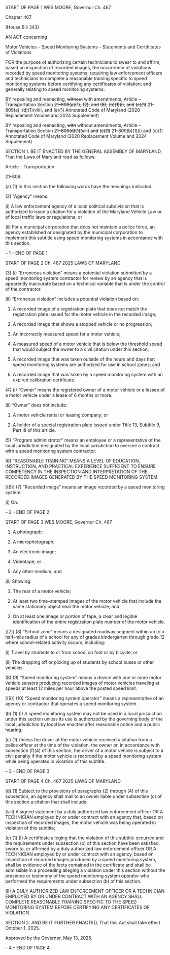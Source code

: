 START OF PAGE 1
WES MOORE, Governor Ch. 467

Chapter 467

(House Bill 343)

AN ACT concerning

Motor Vehicles – Speed Monitoring Systems – Statements and Certificates of
Violations

FOR the purpose of authorizing certain technicians to swear to and affirm, based on
inspection of recorded images, the occurrence of violations recorded by speed
monitoring systems; requiring law enforcement officers and technicians to complete
a reasonable training specific to speed monitoring systems before certifying any
certificates of violation; and generally relating to speed monitoring systems.

BY repealing and reenacting, ~~without~~ with amendments,
Article – Transportation
Section ~~21–809(a)(1),~~ ~~(2),~~ ~~and~~ ~~(8),~~ ~~(b)(1)(i),~~ ~~and~~ ~~(c)(1)~~ 21–809(a), (d)(1)(viii), and (e)(1)
Annotated Code of Maryland
(2020 Replacement Volume and 2024 Supplement)

BY repealing and reenacting, ~~with~~ without amendments,
Article – Transportation
Section ~~21–809(d)(1)(viii)~~ ~~and~~ ~~(e)(1)~~ 21–809(b)(1)(i) and (c)(1)
Annotated Code of Maryland
(2020 Replacement Volume and 2024 Supplement)

SECTION 1. BE IT ENACTED BY THE GENERAL ASSEMBLY OF MARYLAND,
That the Laws of Maryland read as follows:

Article – Transportation

21–809.

(a) (1) In this section the following words have the meanings indicated.

(2) “Agency” means:

(i) A law enforcement agency of a local political subdivision that is
authorized to issue a citation for a violation of the Maryland Vehicle Law or of local traffic
laws or regulations; or

(ii) For a municipal corporation that does not maintain a police force,
an agency established or designated by the municipal corporation to implement this
subtitle using speed monitoring systems in accordance with this section.

– 1 –
END OF PAGE 1

START OF PAGE 2
Ch. 467 2025 LAWS OF MARYLAND

(3) (i) “Erroneous violation” means a potential violation submitted by a
speed monitoring system contractor for review by an agency that is apparently inaccurate
based on a technical variable that is under the control of the contractor.

(ii) “Erroneous violation” includes a potential violation based on:

1. A recorded image of a registration plate that does not
match the registration plate issued for the motor vehicle in the recorded image;

2. A recorded image that shows a stopped vehicle or no
progression;

3. An incorrectly measured speed for a motor vehicle;

4. A measured speed of a motor vehicle that is below the
threshold speed that would subject the owner to a civil citation under this section;

5. A recorded image that was taken outside of the hours and
days that speed monitoring systems are authorized for use in school zones; and

6. A recorded image that was taken by a speed monitoring
system with an expired calibration certificate.

(4) (i) “Owner” means the registered owner of a motor vehicle or a
lessee of a motor vehicle under a lease of 6 months or more.

(ii) “Owner” does not include:

1. A motor vehicle rental or leasing company; or

2. A holder of a special registration plate issued under Title
13, Subtitle 9, Part III of this article.

(5) “Program administrator” means an employee or a representative of the
local jurisdiction designated by the local jurisdiction to oversee a contract with a speed
monitoring system contractor.

(6) “REASONABLE TRAINING” MEANS A LEVEL OF EDUCATION,
INSTRUCTION, AND PRACTICAL EXPERIENCE SUFFICIENT TO ENSURE COMPETENCY
IN THE INSPECTION AND INTERPRETATION OF THE RECORDED IMAGES GENERATED
BY THE SPEED MONITORING SYSTEM.

[(6)] (7) “Recorded image” means an image recorded by a speed
monitoring system:

(i) On:

– 2 –
END OF PAGE 2

START OF PAGE 3
WES MOORE, Governor Ch. 467

1. A photograph;

2. A microphotograph;

3. An electronic image;

4. Videotape; or

5. Any other medium; and

(ii) Showing:

1. The rear of a motor vehicle;

2. At least two time–stamped images of the motor vehicle
that include the same stationary object near the motor vehicle; and

3. On at least one image or portion of tape, a clear and legible
identification of the entire registration plate number of the motor vehicle.

[(7)] (8) “School zone” means a designated roadway segment within up to
a half–mile radius of a school for any of grades kindergarten through grade 12 where
school–related activity occurs, including:

(i) Travel by students to or from school on foot or by bicycle; or

(ii) The dropping off or picking up of students by school buses or
other vehicles.

(8) (9) “Speed monitoring system” means a device with one or more
motor vehicle sensors producing recorded images of motor vehicles traveling at speeds at
least 12 miles per hour above the posted speed limit.

[(9)] (10) “Speed monitoring system operator” means a representative of
an agency or contractor that operates a speed monitoring system.

(b) (1) (i) A speed monitoring system may not be used in a local jurisdiction
under this section unless its use is authorized by the governing body of the local jurisdiction
by local law enacted after reasonable notice and a public hearing.

(c) (1) Unless the driver of the motor vehicle received a citation from a police
officer at the time of the violation, the owner or, in accordance with subsection (f)(4) of this
section, the driver of a motor vehicle is subject to a civil penalty if the motor vehicle is
recorded by a speed monitoring system while being operated in violation of this subtitle.

– 3 –
END OF PAGE 3

START OF PAGE 4
Ch. 467 2025 LAWS OF MARYLAND

(d) (1) Subject to the provisions of paragraphs (2) through (4) of this
subsection, an agency shall mail to an owner liable under subsection (c) of this section a
citation that shall include:

(viii) A signed statement by a duly authorized law enforcement officer
OR A TECHNICIAN employed by or under contract with an agency that, based on inspection
of recorded images, the motor vehicle was being operated in violation of this subtitle;

(e) (1) (I) A certificate alleging that the violation of this subtitle occurred
and the requirements under subsection (b) of this section have been satisfied, sworn to, or
affirmed by a duly authorized law enforcement officer OR A TECHNICIAN employed by or
under contract with an agency, based on inspection of recorded images produced by a speed
monitoring system, shall be evidence of the facts contained in the certificate and shall be
admissible in a proceeding alleging a violation under this section without the presence or
testimony of the speed monitoring system operator who performed the requirements under
subsection (b) of this section.

(II) A DULY AUTHORIZED LAW ENFORCEMENT OFFICER OR A
TECHNICIAN EMPLOYED BY OR UNDER CONTRACT WITH AN AGENCY SHALL
COMPLETE REASONABLE TRAINING SPECIFIC TO THE SPEED MONITORING SYSTEM
BEFORE CERTIFYING ANY CERTIFICATES OF VIOLATION.

SECTION 2. AND BE IT FURTHER ENACTED, That this Act shall take effect
October 1, 2025.

Approved by the Governor, May 13, 2025.

– 4 –
END OF PAGE 4